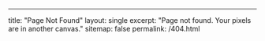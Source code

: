 ---
title: "Page Not Found"
layout: single
excerpt: "Page not found. Your pixels are in another canvas."
sitemap: false
permalink: /404.html
